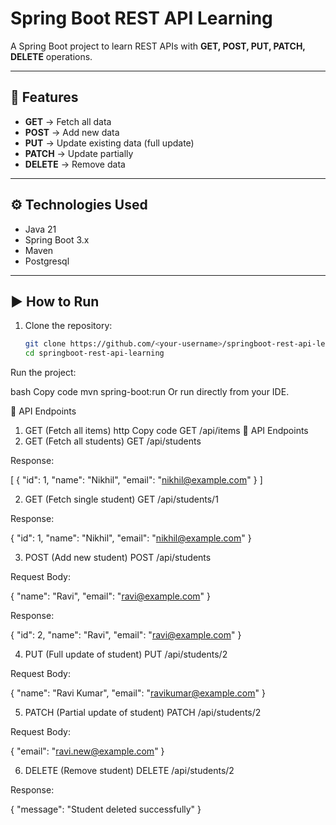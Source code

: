 
# Spring Boot REST API Learning  

A Spring Boot project to learn REST APIs with **GET, POST, PUT, PATCH, DELETE** operations.  

---

## 🚀 Features
- **GET** → Fetch all data  
- **POST** → Add new data  
- **PUT** → Update existing data (full update)  
- **PATCH** → Update partially  
- **DELETE** → Remove data  

---

## ⚙️ Technologies Used
- Java 21  
- Spring Boot 3.x  
- Maven  
- Postgresql 

---



## ▶️ How to Run
1. Clone the repository:
   ```bash
   git clone https://github.com/<your-username>/springboot-rest-api-learning.git
   cd springboot-rest-api-learning
Run the project:

bash
Copy code
mvn spring-boot:run
Or run directly from your IDE.

📡 API Endpoints
1. GET (Fetch all items)
http
Copy code
GET /api/items
📡 API Endpoints
1. GET (Fetch all students)
GET /api/students


Response:

[
  {
    "id": 1,
    "name": "Nikhil",
    "email": "nikhil@example.com"
  }
]

2. GET (Fetch single student)
GET /api/students/1


Response:

{
  "id": 1,
  "name": "Nikhil",
  "email": "nikhil@example.com"
}

3. POST (Add new student)
POST /api/students


Request Body:

{
  "name": "Ravi",
  "email": "ravi@example.com"
}


Response:

{
  "id": 2,
  "name": "Ravi",
  "email": "ravi@example.com"
}

4. PUT (Full update of student)
PUT /api/students/2


Request Body:

{
  "name": "Ravi Kumar",
  "email": "ravikumar@example.com"
}

5. PATCH (Partial update of student)
PATCH /api/students/2


Request Body:

{
  "email": "ravi.new@example.com"
}

6. DELETE (Remove student)
DELETE /api/students/2


Response:

{
  "message": "Student deleted successfully"
}

